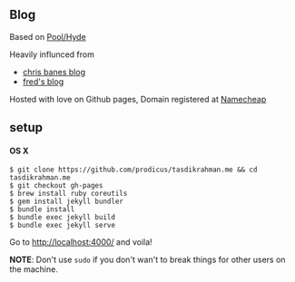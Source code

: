 ## Blog

Based on [Pool/Hyde](https://github.com/poole/hyde)

Heavily influnced from 

- [chris banes blog](https://github.com/chrisbanes/chrisbanes.github.io)
- [fred's blog](https://fredrikaverpil.github.io)

Hosted with love on Github pages, Domain registered at [Namecheap](https://namecheap.com)

## setup

#### OS X

```
$ git clone https://github.com/prodicus/tasdikrahman.me && cd tasdikrahman.me
$ git checkout gh-pages
$ brew install ruby coreutils
$ gem install jekyll bundler
$ bundle install
$ bundle exec jekyll build 
$ bundle exec jekyll serve
```

Go to [http://localhost:4000/](http://localhost:4000/) and voila!

**NOTE**: Don't use `sudo` if you don't wan't to break things for other users on the machine.
